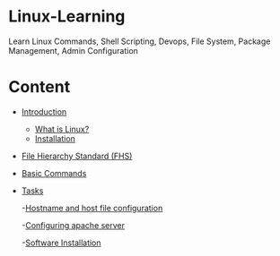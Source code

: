 # Linux-Learning

Learn Linux Commands, Shell Scripting, Devops, File System, Package Management, Admin Configuration

# Content

- [Introduction](https://github.com/YatharthChauhan2362/Linux-Learning/blob/main/Introduction.md#introduction)

  - [What is Linux?](https://github.com/YatharthChauhan2362/Linux-Learning/blob/main/Introduction.md#what-is-linux)
  - [Installation](https://github.com/YatharthChauhan2362/Linux-Learning/blob/main/Introduction.md#installation-on-vmware)

- [File Hierarchy Standard (FHS)](<https://github.com/YatharthChauhan2362/Linux-Learning/blob/main/File%20Hierarchy%20Standard%20(FHS).md#file-hierarchy-standard-fhs>)

- [Basic Commands](https://github.com/YatharthChauhan2362/Linux-Learning/blob/main/Commands.md)

- [Tasks](https://github.com/YatharthChauhan2362/Linux-Learning/blob/main/Tasks.md#tasks)

  -[Hostname and host file configuration](https://github.com/YatharthChauhan2362/Linux-Learning/blob/main/Tasks.md#hostname-and-host-file-configuration)

  -[Configuring apache server](https://github.com/YatharthChauhan2362/Linux-Learning/blob/main/Tasks.md#configuring-apache-server)

  -[Software Installation](https://github.com/YatharthChauhan2362/Linux-Learning/blob/main/Tasks.md#software-installation)
